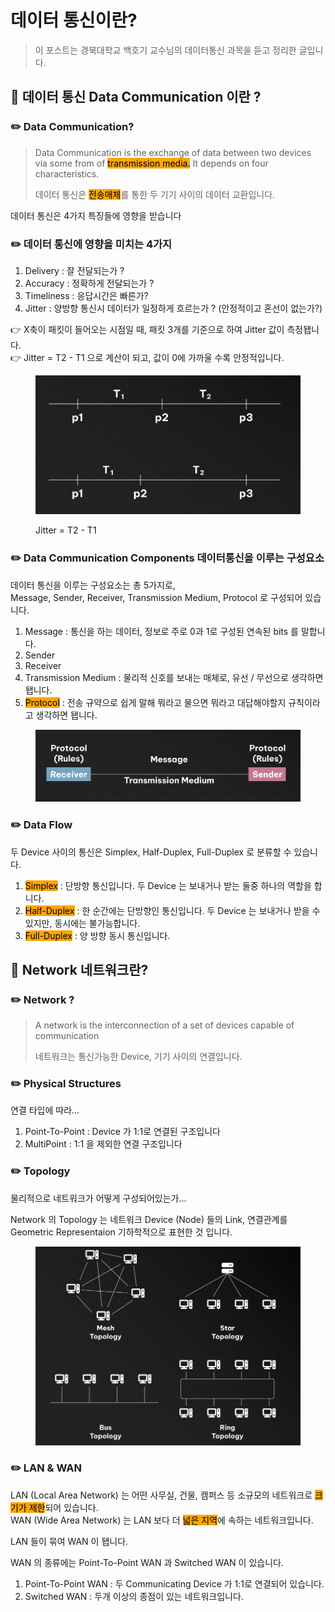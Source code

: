 # 데이터 통신이란?

> 이 포스트는 경북대학교 백호기 교수님의 데이터통신 과목을 듣고 정리한 글입니다.

## 📖 데이터 통신 Data Communication 이란 ?

### ✏️ Data Communication?

> Data Communication is the exchange of data between two devices via some from of <mark style="background-color:orange;">transmission media.</mark> It depends on four characteristics.
>
> 데이터 통신은 <mark style="background-color:orange;">전송매체</mark>를 통한 두 기기 사이의 데이터 교환입니다.

데이터 통신은 4가지 특징들에 영향을 받습니다

### ✏️ 데이터 통신에 영향을 미치는  4가지

1. Delivery : 잘 전달되는가 ?
2. Accuracy : 정확하게 전달되는가 ?
3. Timeliness : 응답시간은 빠른가?
4. Jitter :  양방향 통신시 데이터가 일정하게 흐르는가 ? (안정적이고 혼선이 없는가?)

👉 X축이 패킷이 들어오는 시점일 때, 패킷 3개를 기준으로 하여 Jitter 값이 측정됍니다.\
👉 Jitter = T2 - T1 으로 계산이 되고, 값이 0에 가까울 수록 안정적입니다.

<figure><img src="../../.gitbook/assets/image (4) (1).png" alt="" width="563"><figcaption><p>Jitter = T2 - T1</p></figcaption></figure>

### ✏️ Data Communication Components 데이터통신을 이루는 구성요소

데이터 통신을 이루는 구성요소는 총 5가지로,\
Message, Sender, Receiver, Transmission Medium, Protocol 로 구성되어 있습니다.

1. Message : 통신을 하는 데이터, 정보로 주로 0과 1로 구성된 연속된 bits 를 말합니다.
2. Sender&#x20;
3. Receiver
4. Transmission Medium : 물리적 신호를 보내는 매체로, 유선 / 무선으로 생각하면 됍니다.
5. <mark style="background-color:orange;">Protocol</mark> : 전송 규약으로 쉽게 말해 뭐라고 물으면 뭐라고 대답해야할지 규칙이라고 생각하면 됍니다.

<figure><img src="../../.gitbook/assets/image (1) (1) (1) (1) (1) (1).png" alt="" width="563"><figcaption></figcaption></figure>

### ✏️ Data Flow&#x20;

두 Device 사이의 통신은 Simplex, Half-Duplex, Full-Duplex 로 분류할 수 있습니다.

1. <mark style="background-color:orange;">Simplex</mark> : 단방향 통신입니다. 두 Device 는 보내거나 받는 둘중 하나의 역할을 합니다.
2. <mark style="background-color:orange;">Half-Duplex</mark> : 한 순간에는 단방향인 통신입니다. 두 Device 는 보내거나 받을 수 있지만, 동시에는 불가능합니다.
3. <mark style="background-color:orange;">Full-Duplex</mark> : 양 방향 동시 통신입니다.



## 📖 Network 네트워크란?

### ✏️ Network ?

> A network is the interconnection of a set of devices capable of communication
>
> 네트워크는 통신가능한 Device, 기기 사이의 연결입니다.

### ✏️ Physical Structures&#x20;

연결 타입에 따라...

1. Point-To-Point : Device 가 1:1로 연결된 구조입니다
2. MultiPoint : 1:1 을 제외한 연결 구조입니다

### ✏️ Topology&#x20;

물리적으로 네트워크가 어떻게 구성되어있는가...

Network 의 Topology 는 네트워크 Device (Node) 들의 Link, 연결관계를 Geometric Representaion 기하학적으로 표현한 것 입니다.

<figure><img src="../../.gitbook/assets/image (3) (1) (1) (1).png" alt=""><figcaption></figcaption></figure>

### ✏️ LAN & WAN

LAN (Local Area Network) 는 어떤 사무실, 건물, 캠퍼스 등 소규모의 네트워크로 <mark style="background-color:orange;">크기가 제한</mark>되어 있습니다.\
WAN (Wide Area Network) 는 LAN 보다 더 <mark style="background-color:orange;">넓은 지역</mark>에 속하는 네트워크입니다.

LAN 들이 묶여 WAN 이 됍니다.

WAN 의 종류에는 Point-To-Point WAN 과 Switched WAN 이 있습니다.

1. Point-To-Point WAN : 두 Communicating Device 가 1:1로 연결되어 있습니다.
2. Switched WAN : 두개 이상의 종점이 있는 네트워크입니다.

